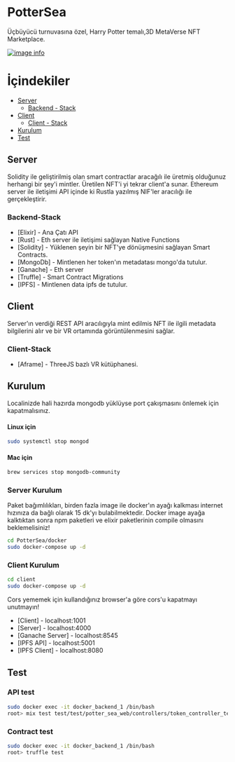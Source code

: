 # PotterSea

Üçbüyücü turnuvasına özel, Harry Potter temalı,3D MetaVerse NFT Marketplace.

[![image info](https://raw.githubusercontent.com/dogukanzorlu/PotterSea/main/pottersea_youtube.png?token=AAKD644ZEQNBWVOL35TWCQDBX4UIA)](https://www.youtube.com/watch?v=GKQ1u-M0J6o)


# İçindekiler

- [Server](#server)
  - [Backend - Stack](#backend-stack)
- [Client](#client)
  - [Client - Stack](#client-stack)
- [Kurulum](#kurulum)
- [Test](#test)

## Server

Solidity ile geliştirilmiş olan smart contractlar aracağılı ile üretmiş olduğunuz herhangi bir şey'i mintler. Üretilen NFT'i yi tekrar client'a sunar. Ethereum server ile iletişimi API içinde ki Rustla yazılmış NIF'ler aracılığı ile gerçekleştirir.

### Backend-Stack

- [Elixir] - Ana Çatı API
- [Rust] - Eth server ile iletişimi sağlayan Native Functions
- [Solidity] - Yüklenen şeyin bir NFT'ye dönüşmesini sağlayan Smart Contracts.
- [MongoDb] - Mintlenen her token'ın metadatası mongo'da tutulur.
- [Ganache] - Eth server
- [Truffle] - Smart Contract Migrations
- [IPFS] - Mintlenen data ipfs de tutulur.

## Client

Server'ın verdiği REST API aracılıgıyla mint edilmis NFT ile ilgili metadata bilgilerini alır ve bir VR ortamında görüntülenmesini sağlar.

### Client-Stack

- [Aframe] - ThreeJS bazlı VR kütüphanesi.

## Kurulum

Localinizde hali hazırda mongodb yüklüyse port çakışmasını önlemek için kapatmalısınız.

#### Linux için

```sh
sudo systemctl stop mongod
```

#### Mac için

```sh
brew services stop mongodb-community
```

### Server Kurulum

Paket bağımlılıkları, birden fazla image ile docker'ın ayağı kalkması internet hızınıza da bağlı olarak 15 dk'yı bulabilmektedir.
Docker image ayağa kalktıktan sonra npm paketleri ve elixir paketlerinin compile olmasını beklemelisiniz!

```sh
cd PotterSea/docker
sudo docker-compose up -d
```

### Client Kurulum

```sh
cd client
sudo docker-compose up -d
```

Cors yememek için kullandığınız browser'a göre cors'u kapatmayı unutmayın!

- [Client] - localhost:1001
- [Server] - localhost:4000
- [Ganache Server] - localhost:8545
- [IPFS API] - localhost:5001
- [IPFS Client] - localhost:8080

## Test

### API test

```sh
sudo docker exec -it docker_backend_1 /bin/bash
root> mix test test/test/potter_sea_web/controllers/token_controller_test.exs
```

### Contract test

```sh
sudo docker exec -it docker_backend_1 /bin/bash
root> truffle test
```
